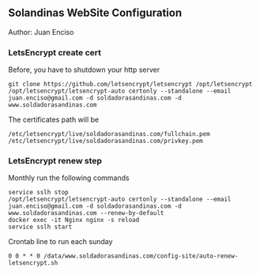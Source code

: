 ## Solandinas WebSite Configuration

Author: Juan Enciso



### LetsEncrypt create cert

Before, you have to shutdown your http server

```
git clone https://github.com/letsencrypt/letsencrypt /opt/letsencrypt
/opt/letsencrypt/letsencrypt-auto certonly --standalone --email juan.enciso@gmail.com -d soldadorasandinas.com -d www.soldadorasandinas.com 
``` 

The certificates path will be

```
/etc/letsencrypt/live/soldadorasandinas.com/fullchain.pem
/etc/letsencrypt/live/soldadorasandinas.com/privkey.pem
```

### LetsEncrypt renew step

Monthly run the following commands

```
service sslh stop
/opt/letsencrypt/letsencrypt-auto certonly --standalone --email juan.enciso@gmail.com -d soldadorasandinas.com -d www.soldadorasandinas.com --renew-by-default
docker exec -it Nginx nginx -s reload
service sslh start

```

Crontab line to run each sunday 

```
0 0 * * 0 /data/www.soldadorasandinas.com/config-site/auto-renew-letsencrypt.sh
```
